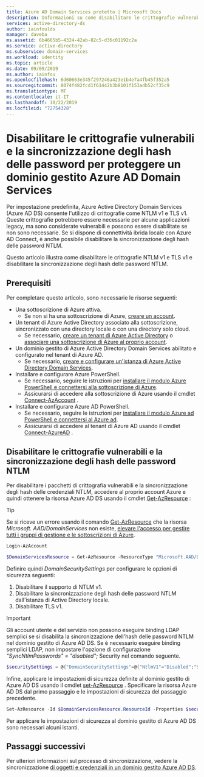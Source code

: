 ```yaml
---
title: Azure AD Domain Services protetto | Microsoft Docs
description: Informazioni su come disabilitare le crittografie vulnerabili, i protocolli obsoleti e la sincronizzazione degli hash delle password NTLM per un dominio gestito Azure Active Directory Domain Services.
services: active-directory-ds
author: iainfoulds
manager: daveba
ms.assetid: 6b4665b5-4324-42ab-82c5-d36c01192c2a
ms.service: active-directory
ms.subservice: domain-services
ms.workload: identity
ms.topic: article
ms.date: 09/09/2019
ms.author: iainfou
ms.openlocfilehash: 6d60663e345f297246a423e1b4e7a4fb45f352a5
ms.sourcegitcommit: 8074f482fcd1f61442b3b8101f153adb52cf35c9
ms.translationtype: MT
ms.contentlocale: it-IT
ms.lasthandoff: 10/22/2019
ms.locfileid: "72754328"
---
```

# <a name="disable-weak-ciphers-and-password-hash-synchronization-to-secure-an-azure-ad-domain-services-managed-domain"></a>Disabilitare le crittografie vulnerabili e la sincronizzazione degli hash delle password per proteggere un dominio gestito Azure AD Domain Services

Per impostazione predefinita, Azure Active Directory Domain Services (Azure AD DS) consente l'utilizzo di crittografie come NTLM v1 e TLS v1. Queste crittografie potrebbero essere necessarie per alcune applicazioni legacy, ma sono considerate vulnerabili e possono essere disabilitate se non sono necessarie. Se si dispone di connettività ibrida locale con Azure AD Connect, è anche possibile disabilitare la sincronizzazione degli hash delle password NTLM.

Questo articolo illustra come disabilitare le crittografie NTLM v1 e TLS v1 e disabilitare la sincronizzazione degli hash delle password NTLM.

## <a name="prerequisites"></a>Prerequisiti

Per completare questo articolo, sono necessarie le risorse seguenti:

* Una sottoscrizione di Azure attiva.
    * Se non si ha una sottoscrizione di Azure, [creare un account](https://azure.microsoft.com/free/?WT.mc_id=A261C142F).
* Un tenant di Azure Active Directory associato alla sottoscrizione, sincronizzato con una directory locale o con una directory solo cloud.
    * Se necessario, [creare un tenant di Azure Active Directory][create-azure-ad-tenant] o [associare una sottoscrizione di Azure al proprio account][associate-azure-ad-tenant].
* Un dominio gestito di Azure Active Directory Domain Services abilitato e configurato nel tenant di Azure AD.
    * Se necessario, [creare e configurare un'istanza di Azure Active Directory Domain Services][create-azure-ad-ds-instance].
* Installare e configurare Azure PowerShell.
    * Se necessario, seguire le istruzioni per [installare il modulo Azure PowerShell e connettersi alla sottoscrizione di Azure](/powershell/azure/install-az-ps).
    * Assicurarsi di accedere alla sottoscrizione di Azure usando il cmdlet [Connect-AzAccount][Connect-AzAccount] .
* Installare e configurare Azure AD PowerShell.
    * Se necessario, seguire le istruzioni per [installare il modulo Azure ad PowerShell e connettersi al Azure ad](/powershell/azure/active-directory/install-adv2).
    * Assicurarsi di accedere al tenant di Azure AD usando il cmdlet [Connect-AzureAD][Connect-AzureAD] .

## <a name="disable-weak-ciphers-and-ntlm-password-hash-sync"></a>Disabilitare le crittografie vulnerabili e la sincronizzazione degli hash delle password NTLM

Per disabilitare i pacchetti di crittografia vulnerabili e la sincronizzazione degli hash delle credenziali NTLM, accedere al proprio account Azure e quindi ottenere la risorsa Azure AD DS usando il cmdlet [Get-AzResource][Get-AzResource] :

> [!TIP]
> Se si riceve un errore usando il comando [Get-AzResource][Get-AzResource] che la risorsa *Microsoft. AAD/DomainServices* non esiste, [elevare l'accesso per gestire tutti i gruppi di gestione e le sottoscrizioni di Azure][global-admin].

```powershell
Login-AzAccount

$DomainServicesResource = Get-AzResource -ResourceType "Microsoft.AAD/DomainServices"
```

Definire quindi *DomainSecuritySettings* per configurare le opzioni di sicurezza seguenti:

1. Disabilitare il supporto di NTLM v1.
2. Disabilitare la sincronizzazione degli hash delle password NTLM dall'istanza di Active Directory locale.
3. Disabilitare TLS v1.

> [!IMPORTANT]
> Gli account utente e del servizio non possono eseguire binding LDAP semplici se si disabilita la sincronizzazione dell'hash delle password NTLM nel dominio gestito di Azure AD DS. Se è necessario eseguire binding semplici LDAP, non impostare l'opzione di configurazione *"SyncNtlmPasswords" = "disabled";* Security nel comando seguente.

```powershell
$securitySettings = @{"DomainSecuritySettings"=@{"NtlmV1"="Disabled";"SyncNtlmPasswords"="Disabled";"TlsV1"="Disabled"}}
```

Infine, applicare le impostazioni di sicurezza definite al dominio gestito di Azure AD DS usando il cmdlet [set-AzResource][Set-AzResource] . Specificare la risorsa Azure AD DS dal primo passaggio e le impostazioni di sicurezza del passaggio precedente.

```powershell
Set-AzResource -Id $DomainServicesResource.ResourceId -Properties $securitySettings -Verbose -Force
```

Per applicare le impostazioni di sicurezza al dominio gestito di Azure AD DS sono necessari alcuni istanti.

## <a name="next-steps"></a>Passaggi successivi

Per ulteriori informazioni sul processo di sincronizzazione, vedere la sincronizzazione [di oggetti e credenziali in un dominio gestito Azure AD DS][synchronization].

<!-- INTERNAL LINKS -->
[create-azure-ad-tenant]: ../active-directory/fundamentals/sign-up-organization.md
[associate-azure-ad-tenant]: ../active-directory/fundamentals/active-directory-how-subscriptions-associated-directory.md
[create-azure-ad-ds-instance]: tutorial-create-instance.md
[global-admin]: ../role-based-access-control/elevate-access-global-admin.md
[synchronization]: synchronization.md

<!-- EXTERNAL LINKS -->
[Get-AzResource]: /powershell/module/az.resources/Get-AzResource
[Set-AzResource]: /powershell/module/Az.Resources/Set-AzResource
[Connect-AzAccount]: /powershell/module/Az.Accounts/Connect-AzAccount
[Connect-AzureAD]: /powershell/module/AzureAD/Connect-AzureAD